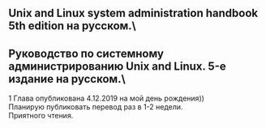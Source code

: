 ## Unix and Linux system administration handbook 5th edition на русском.\
## Руководство по системному администрированию Unix and Linux. 5-е издание на русском.\
1 Глава опубликована 4.12.2019 на мой день рождения)) \
Планирую публиковать перевод раз в 1-2 недели.\
Приятного чтения.
